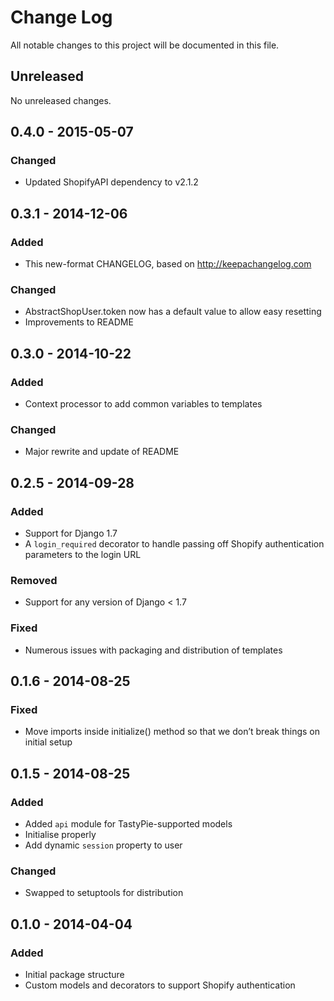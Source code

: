 # Change Log
All notable changes to this project will be documented in this file.

## Unreleased
No unreleased changes.

## 0.4.0 - 2015-05-07
### Changed
- Updated ShopifyAPI dependency to v2.1.2

## 0.3.1 - 2014-12-06
### Added
- This new-format CHANGELOG, based on http://keepachangelog.com

### Changed
- AbstractShopUser.token now has a default value to allow easy resetting
- Improvements to README

## 0.3.0 - 2014-10-22
### Added
- Context processor to add common variables to templates

### Changed
- Major rewrite and update of README

## 0.2.5 - 2014-09-28
### Added
- Support for Django 1.7
- A `login_required` decorator to handle passing off Shopify authentication parameters to the login URL

### Removed
- Support for any version of Django < 1.7

### Fixed
- Numerous issues with packaging and distribution of templates

## 0.1.6 - 2014-08-25
### Fixed
- Move imports inside initialize() method so that we don’t break things on initial setup

## 0.1.5 - 2014-08-25
### Added
- Added `api` module for TastyPie-supported models
- Initialise properly
- Add dynamic `session` property to user

### Changed
- Swapped to setuptools for distribution

## 0.1.0 - 2014-04-04
### Added
- Initial package structure
- Custom models and decorators to support Shopify authentication
